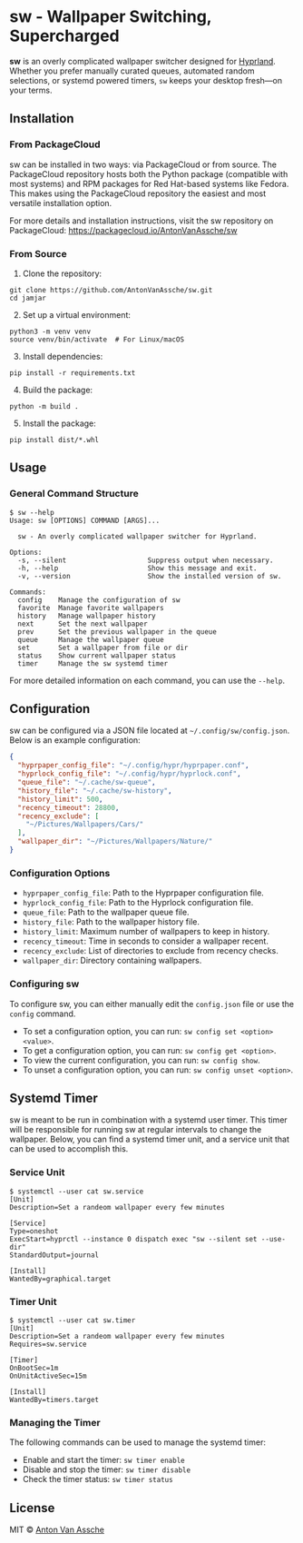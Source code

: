 # sw - Wallpaper Switching, Supercharged

**sw** is an overly complicated wallpaper switcher designed for
[Hyprland](https://github.com/hyprwm/Hyprland). Whether you prefer manually
curated queues, automated random selections, or systemd powered timers, `sw`
keeps your desktop fresh—on your terms.

## Installation

### From PackageCloud

sw can be installed in two ways: via PackageCloud or from source. The
PackageCloud repository hosts both the Python package (compatible with most
systems) and RPM packages for Red Hat-based systems like Fedora. This makes
using the PackageCloud repository the easiest and most versatile installation
option.

For more details and installation instructions, visit the sw repository on
PackageCloud: <https://packagecloud.io/AntonVanAssche/sw>

### From Source

1. Clone the repository:

  ```console
  git clone https://github.com/AntonVanAssche/sw.git
  cd jamjar
  ```

2. Set up a virtual environment:

  ```console
  python3 -m venv venv
  source venv/bin/activate  # For Linux/macOS
  ```

3. Install dependencies:

  ```console
  pip install -r requirements.txt
  ```

4. Build the package:

  ```console
  python -m build .
  ```

5. Install the package:

  ```console
  pip install dist/*.whl
  ```

## Usage

### General Command Structure

```console
$ sw --help
Usage: sw [OPTIONS] COMMAND [ARGS]...

  sw - An overly complicated wallpaper switcher for Hyprland.

Options:
  -s, --silent                    Suppress output when necessary.
  -h, --help                      Show this message and exit.
  -v, --version                   Show the installed version of sw.

Commands:
  config    Manage the configuration of sw
  favorite  Manage favorite wallpapers
  history   Manage wallpaper history
  next      Set the next wallpaper
  prev      Set the previous wallpaper in the queue
  queue     Manage the wallpaper queue
  set       Set a wallpaper from file or dir
  status    Show current wallpaper status
  timer     Manage the sw systemd timer
```

For more detailed information on each command, you can use the `--help`.

## Configuration

sw can be configured via a JSON file located at `~/.config/sw/config.json`.
Below is an example configuration:

```json
{
  "hyprpaper_config_file": "~/.config/hypr/hyprpaper.conf",
  "hyprlock_config_file": "~/.config/hypr/hyprlock.conf",
  "queue_file": "~/.cache/sw-queue",
  "history_file": "~/.cache/sw-history",
  "history_limit": 500,
  "recency_timeout": 28800,
  "recency_exclude": [
    "~/Pictures/Wallpapers/Cars/"
  ],
  "wallpaper_dir": "~/Pictures/Wallpapers/Nature/"
}
```

### Configuration Options

- `hyprpaper_config_file`: Path to the Hyprpaper configuration file.
- `hyprlock_config_file`: Path to the Hyprlock configuration file.
- `queue_file`: Path to the wallpaper queue file.
- `history_file`: Path to the wallpaper history file.
- `history_limit`: Maximum number of wallpapers to keep in history.
- `recency_timeout`: Time in seconds to consider a wallpaper recent.
- `recency_exclude`: List of directories to exclude from recency checks.
- `wallpaper_dir`: Directory containing wallpapers.

### Configuring sw

To configure sw, you can either manually edit the `config.json` file or use the
`config` command.

- To set a configuration option, you can run: `sw config set <option> <value>`.
- To get a configuration option, you can run: `sw config get <option>`.
- To view the current configuration, you can run: `sw config show`.
- To unset a configuration option, you can run: `sw config unset <option>`.

## Systemd Timer

sw is meant to be run in combination with a systemd user timer. This timer will
be responsible for running sw at regular intervals to change the wallpaper.
Below, you can find a systemd timer unit, and a service unit that can be used to
accomplish this.

### Service Unit

```console
$ systemctl --user cat sw.service
[Unit]
Description=Set a randeom wallpaper every few minutes

[Service]
Type=oneshot
ExecStart=hyprctl --instance 0 dispatch exec "sw --silent set --use-dir"
StandardOutput=journal

[Install]
WantedBy=graphical.target
```

### Timer Unit

```console
$ systemctl --user cat sw.timer
[Unit]
Description=Set a randeom wallpaper every few minutes
Requires=sw.service

[Timer]
OnBootSec=1m
OnUnitActiveSec=15m

[Install]
WantedBy=timers.target
```

### Managing the Timer

The following commands can be used to manage the systemd timer:

- Enable and start the timer: `sw timer enable`
- Disable and stop the timer: `sw timer disable`
- Check the timer status: `sw timer status`

## License

MIT © [Anton Van Assche](https://github.com/AntonVanAssche)
